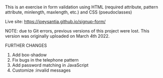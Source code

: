 
This is an exercise in form validation using HTML (required attribute, pattern attribute, minlength, maxlength, etc.) and CSS (pseudoclasses)

Live site: https://joeysantia.github.io/signup-form/

NOTE: due to Git errors, previous versions of this project were lost. This version was originally uploaded on March 4th 2022.

FURTHER CHANGES
1. Add box-shadow
2. Fix bugs in the telephone pattern
3. Add password matching in JavaScript
4. Customize :invalid messages
